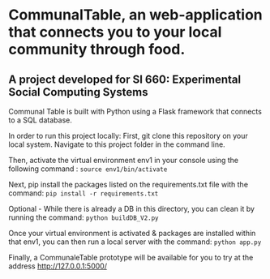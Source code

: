 # CommunalTable, an web-application that connects you to your local community through food.

## A project developed for SI 660: Experimental Social Computing Systems

Communal Table is built with Python using a Flask framework that connects to a SQL database.

In order to run this project locally:
First, git clone this repository on your local system.  Navigate to this project folder in the command line.

Then, activate the virtual environment env1 in your console using the following command : `source env1/bin/activate`

Next, pip install the packages listed on the requirements.txt file with the command: `pip install -r requirements.txt`

Optional -  While there is already a DB in this directory, you can clean it by running the command: `python buildDB_V2.py`

Once your virtual environment is activated & packages are installed within that env1, you can then run a local server with the command: `python app.py`

Finally, a CommunaleTable prototype will be available for you to try at the address http://127.0.0.1:5000/
